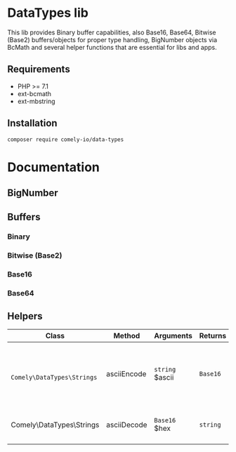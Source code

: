 # DataTypes lib

This lib provides Binary buffer capabilities, also Base16, Base64, Bitwise (Base2) buffers/objects for proper type handling, 
BigNumber objects via BcMath and several helper functions that are essential for libs and apps.

## Requirements

* PHP >= 7.1
* ext-bcmath
* ext-mbstring

## Installation

`composer require comely-io/data-types`

# Documentation

## BigNumber



## Buffers

### Binary

### Bitwise (Base2)

### Base16

### Base64

## Helpers

Class | Method | Arguments | Returns | Description
--- | --- | --- | --- | ---
    `    Comely\DataTypes\Strings` | asciiEncode | `string` $ascii | `Base16` | Encodes ASCII string (ISO-8859 or Windows 1252 charset) into Hexadecimal (Base16) representation
    Comely\DataTypes\Strings | asciiDecode | `Base16` $hex | `string` | Decodes Hexadecimal/Base16 object and returns ASCII string




